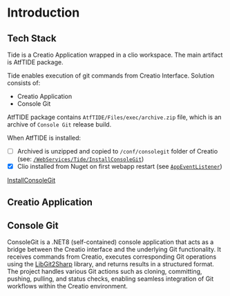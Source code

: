 # Introduction

## Tech Stack
Tide is a Creatio Application wrapped in a clio workspace. The main artifact is AtfTIDE package.

Tide enables execution of git commands from Creatio Interface.
Solution consists of:
- Creatio Application
- Console Git


AtfTIDE package contains `AtfTIDE/Files/exec/archive.zip` file, which is an archive of `Console Git` release build.  

When AtfTIDE is installed:
- [ ] Archived is unzipped and copied to `/conf/consolegit` folder of Creatio (see: [`/WebServices/Tide/InstallConsoleGit`][InstallConsoleGit])
- [x] Clio installed from Nuget on first webapp restart (see [`AppEventListener`][AppEventListener])

[InstallConsoleGit](~/api/AtfTIDE.WebServices.Tide.html#AtfTIDE_WebServices_Tide_InstallConsoleGit)

## Creatio Application



## Console Git

ConsoleGit is a .NET8 (self-contained) console application that acts as a bridge between the Creatio interface and the underlying Git functionality. 
It receives commands from Creatio, executes corresponding Git operations using the [LibGit2Sharp] library, 
and returns results in a structured format. 
The project handles various Git actions such as cloning, committing, pushing, pulling, and status checks, 
enabling seamless integration of Git workflows within the Creatio environment.

[//]: # (named links)
[clio]: https://https://github.com/Advance-Technologies-Foundation/clio
[LibGit2Sharp]: https://github.com/libgit2/libgit2sharp
[InstallConsoleGit]: ~/api/AtfTIDE.WebServices.Tide.html#AtfTIDE_WebServices_Tide_InstallConsoleGit
[AppEventListener]: ~/api/AtfTIDE.AppEventListener.html#AtfTIDE_AppEventListener_OnAppStart_Terrasoft_Web_Common_AppEventContext_